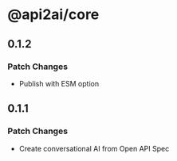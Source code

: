 # @api2ai/core

## 0.1.2

### Patch Changes

- Publish with ESM option

## 0.1.1

### Patch Changes

- Create conversational AI from Open API Spec
